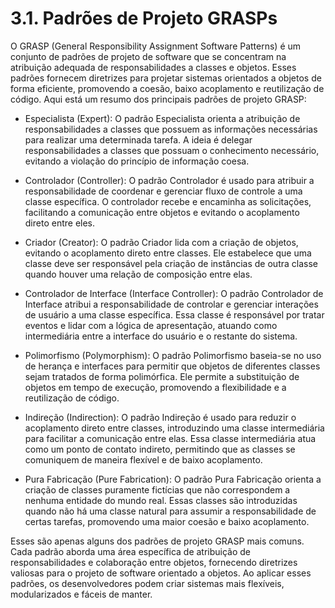 # 3.1. Padrões de Projeto GRASPs

O GRASP (General Responsibility Assignment Software Patterns) é um conjunto de padrões de projeto de software que se concentram na atribuição adequada de responsabilidades a classes e objetos. Esses padrões fornecem diretrizes para projetar sistemas orientados a objetos de forma eficiente, promovendo a coesão, baixo acoplamento e reutilização de código. Aqui está um resumo dos principais padrões de projeto GRASP:

- Especialista (Expert): O padrão Especialista orienta a atribuição de responsabilidades a classes que possuem as informações necessárias para realizar uma determinada tarefa. A ideia é delegar responsabilidades a classes que possuam o conhecimento necessário, evitando a violação do princípio de informação coesa.

- Controlador (Controller): O padrão Controlador é usado para atribuir a responsabilidade de coordenar e gerenciar fluxo de controle a uma classe específica. O controlador recebe e encaminha as solicitações, facilitando a comunicação entre objetos e evitando o acoplamento direto entre eles.

- Criador (Creator): O padrão Criador lida com a criação de objetos, evitando o acoplamento direto entre classes. Ele estabelece que uma classe deve ser responsável pela criação de instâncias de outra classe quando houver uma relação de composição entre elas.

- Controlador de Interface (Interface Controller): O padrão Controlador de Interface atribui a responsabilidade de controlar e gerenciar interações de usuário a uma classe específica. Essa classe é responsável por tratar eventos e lidar com a lógica de apresentação, atuando como intermediária entre a interface do usuário e o restante do sistema.

- Polimorfismo (Polymorphism): O padrão Polimorfismo baseia-se no uso de herança e interfaces para permitir que objetos de diferentes classes sejam tratados de forma polimórfica. Ele permite a substituição de objetos em tempo de execução, promovendo a flexibilidade e a reutilização de código.

- Indireção (Indirection): O padrão Indireção é usado para reduzir o acoplamento direto entre classes, introduzindo uma classe intermediária para facilitar a comunicação entre elas. Essa classe intermediária atua como um ponto de contato indireto, permitindo que as classes se comuniquem de maneira flexível e de baixo acoplamento.

- Pura Fabricação (Pure Fabrication): O padrão Pura Fabricação orienta a criação de classes puramente fictícias que não correspondem a nenhuma entidade do mundo real. Essas classes são introduzidas quando não há uma classe natural para assumir a responsabilidade de certas tarefas, promovendo uma maior coesão e baixo acoplamento.

Esses são apenas alguns dos padrões de projeto GRASP mais comuns. Cada padrão aborda uma área específica de atribuição de responsabilidades e colaboração entre objetos, fornecendo diretrizes valiosas para o projeto de software orientado a objetos. Ao aplicar esses padrões, os desenvolvedores podem criar sistemas mais flexíveis, modularizados e fáceis de manter.